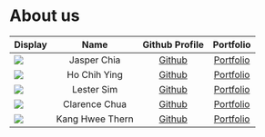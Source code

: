 # About us

| Display                                             |      Name       |               Github Profile                |              Portfolio              |
|-----------------------------------------------------|:---------------:|:-------------------------------------------:|:-----------------------------------:|
| ![](https://via.placeholder.com/100.png?text=Photo) |   Jasper Chia   |  [Github](https://github.com/quitejasper)   |  [Portfolio](team/quitejasper.md)   |
| ![](https://via.placeholder.com/100.png?text=Photo) |  Ho Chih Ying   |   [Github](https://github.com/chihyingho)   |   [Portfolio](team/chihyingho.md)   |
| ![](https://via.placeholder.com/100.png?text=Photo) |   Lester Sim    |  [Github](https://github.com/lestersimjj)   |  [Portfolio](team/lestersimjj.md)   |
| ![](https://via.placeholder.com/100.png?text=Photo) |  Clarence Chua  | [Github](https://github.com/cheshire-doge)  | [Portfolio](team/cheshire-doge.md)  |
| ![](https://via.placeholder.com/100.png?text=Photo) | Kang Hwee Thern | [Github](https://github.com/IncompetentDev) | [Portfolio](team/incompetentdev.md) |
